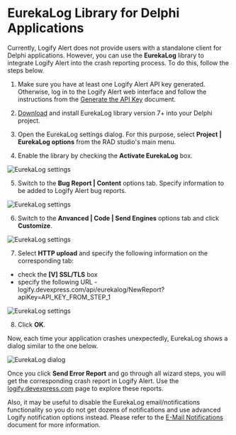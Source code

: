 # EurekaLog Library for Delphi Applications

Currently, Logify Alert does not provide users with a standalone client for Delphi applications. However, you can use the **EurekaLog** library to integrate Logify Alert into the crash reporting process. To do this, follow the steps below.

1. Make sure you have at least one Logify Alert API key generated. Otherwise, log in to the Logify Alert web interface and follow the instructions from the [Generate the API Key](https://logify.devexpress.com/Alert/Documentation/BasicSetup/Delphi) document.

2. [Download](https://www.eurekalog.com/downloads_delphi.php) and install EurekaLog library version 7+ into your Delphi project.

3. Open the EurekaLog settings dialog. For this purpose, select **Project | EurekaLog options** from the RAD studio's main menu.

4. Enable the library by checking the **Activate EurekaLog** box.

  ![EurekaLog settings](https://logify.devexpress.com/Content/documentation/EurekaOptions1.png)

5. Switch to the **Bug Report | Content** options tab. Specify information to be added to Logify Alert bug reports.

  ![EurekaLog settings](https://logify.devexpress.com/Content/documentation/EurekaOptions2.png)

6. Switch to the **Anvanced | Code | Send Engines** options tab and click **Customize**.

  ![EurekaLog settings](https://logify.devexpress.com/Content/documentation/EurekaOptions3.png)
 
 7. Select **HTTP upload** and specify the following information on the corresponding tab:

  * check the **[V] SSL/TLS** box
  * specify the following URL - logify.devexpress.com/api/eurekalog/NewReport?apiKey=API_KEY_FROM_STEP_1
  
  ![EurekaLog settings](https://logify.devexpress.com/Content/documentation/EurekaOptions4.png)
  
  8. Click **OK**.
  
Now, each time your application crashes unexpectedly, EurekaLog shows a dialog similar to the one below.

![EurekaLog dialog](https://logify.devexpress.com/Content/documentation/EurekaSendDialog.png)

Once you click **Send Error Report** and go through all wizard steps, you will get the corresponding crash report in Logify Alert. Use the [logify.devexpress.com](logify.devexpress.com) page to explore these reports.

Also, it may be useful to disable the EurekaLog email/notifications functionality so you do not get dozens of notifications and use advanced Logify notification options instead. Please refer to the [E-Mail Notifications](https://logify.devexpress.com/Alert/Documentation/Notifications/EMail) document for more information.
